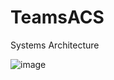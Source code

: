 # TeamsACS

Systems Architecture

![image](https://user-images.githubusercontent.com/377938/97299209-94286f80-188f-11eb-80af-dc42ea65674e.png)
